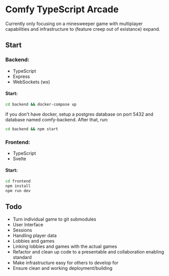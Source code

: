 # Comfy TypeScript Arcade

Currently only focusing on a minesweeper game with multiplayer capabilities and infrastructure to (feature creep out of existance) expand.

## Start

### Backend:

-   TypeScript
-   Express
-   WebSockets (ws)

#### Start:

```bash
cd backend && docker-compose up
```

If you don't have docker, setup a postgres database on port 5432 and database named comfy-backend. After that, run:
```bash
cd backend && npm start
```

### Frontend:

-   TypeScript
-   Svelte

#### Start:

```bash
cd frontend
npm install
npm run dev
```

## Todo

-   Turn individual game to git submodules
-   User Interface
-   Sessions
-   Handling player data
-   Lobbies and games
-   Linking lobbies and games with the actual games
-   Refactor and clean up code to a presentable and collaboration enabling standard
-   Make infrastructure easy for others to develop for
-   Ensure clean and working deployment/building
